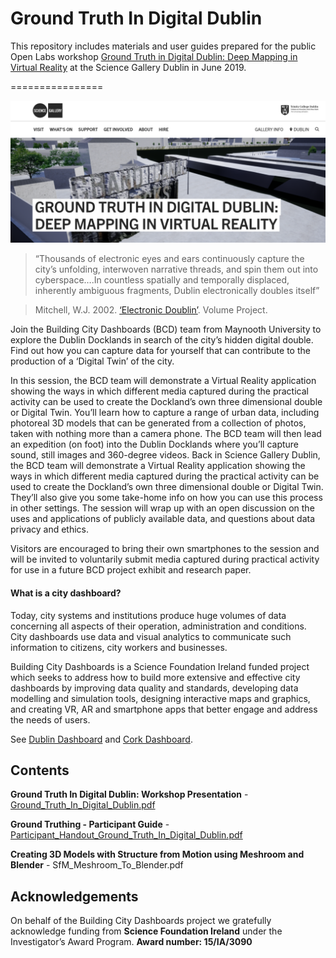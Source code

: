 # Ground Truth In Digital Dublin

This repository includes materials and user guides prepared for the public Open Labs workshop [Ground Truth in Digital Dublin: Deep Mapping in Virtual Reality](https://dublin.sciencegallery.com/events/2019/05/groundtruthdigitaldublindeepmappingvirtualreality) at the Science Gallery Dublin in June 2019.

================

![Ground Truth in Digital Dublin: Deep Mapping in Virtual Reality](images/Ground_Truth_In_Digital_Dublin.PNG)

> “Thousands of electronic eyes and ears continuously capture the city’s unfolding, interwoven narrative threads, and spin them out into cyberspace….In countless spatially and temporally displaced, inherently ambiguous fragments, Dublin electronically doubles itself”

> Mitchell, W.J. 2002. [‘Electronic Doublin’](http://volumeproject.org/electronic-doublin/). Volume Project.

Join the Building City Dashboards (BCD) team from Maynooth University to explore the Dublin Docklands in search of the city’s hidden digital double.  Find out how you can capture data for yourself that can contribute to the production of a ‘Digital Twin’ of the city. 

In this session, the BCD team will demonstrate a Virtual Reality application showing the ways in which different media captured during the practical activity can be used to create the Dockland’s own three dimensional double or Digital Twin. You’ll learn how to capture a range of urban data, including photoreal 3D models that can be generated from a collection of photos, taken with nothing more than a camera phone. The BCD team will then lead an expedition (on foot) into the Dublin Docklands where you’ll capture sound, still images and 360-degree videos. Back in Science Gallery Dublin, the BCD team will demonstrate a Virtual Reality application showing the ways in which different media captured during the practical activity can be used to create the Dockland’s own three dimensional double or Digital Twin. They’ll also give you some take-home info on how you can use this process in other settings. The session will wrap up with an open discussion on the uses and applications of publicly available data, and questions about data privacy and ethics.

Visitors are encouraged to bring their own smartphones to the session and will be invited to voluntarily submit media captured during practical activity for use in a future BCD project exhibit and research paper.

#### What is a city dashboard?

Today, city systems and institutions produce huge volumes of data concerning all aspects of their operation, administration and
conditions. City dashboards use data and visual analytics to communicate such information to citizens, city workers and businesses.

Building City Dashboards is a Science Foundation Ireland funded project which seeks to address how to build more extensive and effective city dashboards by improving data quality and standards, developing data modelling and simulation tools, designing interactive maps and graphics, and creating VR, AR and smartphone apps that better engage and address the needs of users.
                            
See [Dublin Dashboard](www.dublindashboard.ie) and [Cork Dashboard](http://www.corkdashboard.ie). 

## Contents

**Ground Truth In Digital Dublin: Workshop Presentation** - [Ground_Truth_In_Digital_Dublin.pdf](https://github.com/virtualarchitectures/Ground_Truth_In_Digital_Dublin/blob/master/Ground_Truth_In_Digital_Dublin.pdf)

**Ground Truthing - Participant Guide** - [Participant_Handout_Ground_Truth_In_Digital_Dublin.pdf](https://github.com/virtualarchitectures/Ground_Truth_In_Digital_Dublin/blob/master/Participant_Handout_Ground_Truth_In_Digital_Dublin.pdf)

**Creating 3D Models with Structure from Motion using Meshroom and Blender** - SfM_Meshroom_To_Blender.pdf

## Acknowledgements
On behalf of the Building City Dashboards project we gratefully acknowledge funding from **Science Foundation Ireland** under the Investigator’s Award Program. **Award number: 15/IA/3090**
